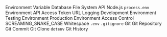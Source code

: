Environment Variable
Database
File System
API
Node.js
`process.env`
Environment
API Access Token
URL
Logging
Development Environment
Testing Environment
Production Environment
Access Control
SCREAMING_SNAKE_CASE
Whitespace
`.env`
`.gitignore`
Git
Git Repository
Git Commit
Git Clone
`dotenv`
Git History
